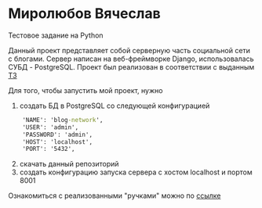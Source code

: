 # Миролюбов Вячеслав
Тестовое задание на Python

Данный проект представляет собой серверную часть социальной сети с блогами. Сервер написан на веб-фреймворке Django, использовалась СУБД - PostgreSQL. Проект был реализован в соответствии с выданным [ТЗ](https://drive.google.com/file/d/1pv8JFH-MIYJk5el0CV8quiSww1AnYou_/view)

Для того, чтобы запустить мой проект, нужно
1. создать БД в PostgreSQL со следующей конфигурацией
```cmd
    'NAME': 'blog-network',
    'USER': 'admin',
    'PASSWORD': 'admin',
    'HOST': 'localhost',
    'PORT': '5432',
```
2. скачать данный репозиторий
3. создать конфигурацию запуска сервера с хостом localhost и портом 8001

Ознакомиться с реализованными "ручками" можно по [ссылке](https://app.getpostman.com/join-team?invite_code=611a296c25bceaca0860ffbf83560cfb&target_code=586625aff7e5d9422dec8b77d55474e5)
